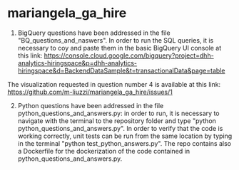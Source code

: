 # mariangela_ga_hire

1. BigQuery questions have been addressed in the file "BQ_questions_and_naswers". In order to run the SQL queries, it is necessary to coy and paste them in the basic BigQuery UI console at this link: https://console.cloud.google.com/bigquery?project=dhh-analytics-hiringspace&p=dhh-analytics-hiringspace&d=BackendDataSample&t=transactionalData&page=table

The visualization requested in question number 4 is available at this link: https://github.com/m-liuzzi/mariangela_ga_hire/issues/1

2. Python questions have been addressed in the file python_questions_and_answers.py: in order to run, it is necessary to navigate with the terminal to the repository folder and type "python python_questions_and_answers.py". 
In order to verify that the code is working correctly, unit tests can be run from the same location by typing in the terminal "python test_python_answers.py".
The repo contains also a Dockerfile for the dockerization of the code contained in python_questions_and_answers.py.


